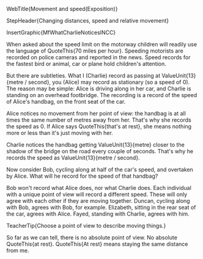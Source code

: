 WebTitle{Movement and speed(Exposition)}

StepHeader{Changing distances, speed and relative movement}

InsertGraphic{MfWhatCharlieNoticesINCC}

When asked about the speed limit on the motorway children will readily use the language of QuoteThis{70 miles per hour}. Speeding motorists are recorded on police cameras and reported in the news. Speed records for the fastest bird or animal, car or plane hold children&apos;s attention.

But there are subtleties. What I (Charlie) record as passing at ValueUnit{13}{metre / second}, you (Alice) may record as stationary (so a speed of 0). The reason may be simple: Alice is driving along in her car, and Charlie is standing on an overhead footbridge. The recording is a record of the speed of Alice&apos;s handbag, on the front seat of the car.

Alice notices no movement from her point of view: the handbag is at all times the same number of metres away from her. That&apos;s why she records the speed as 0. If Alice says QuoteThis{that&apos;s at rest}, she means nothing more or less than it&apos;s just moving with her.

Charlie notices the handbag getting ValueUnit{13}{metre} closer to the shadow of the bridge on the road every couple of seconds. That&apos;s why he records the speed as ValueUnit{13}{metre / second}.

Now consider Bob, cycling along at half of the car&apos;s speed, and overtaken by Alice. What will he record for the speed of that handbag?

Bob won&apos;t record what Alice does, nor what Charlie does. Each individual with a unique point of view will record a different speed. These will only agree with each other if they are moving together. Duncan, cycling along with Bob, agrees with Bob, for example. Elizabeth, sitting in the rear seat of the car, agrees with Alice. Fayed, standing with Charlie, agrees with him.

TeacherTip{Choose a point of view to describe moving things.}

So far as we can tell, there is no absolute point of view. No absolute QuoteThis{at rest}. QuoteThis{At rest} means staying the same distance from me.

